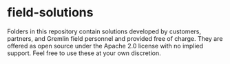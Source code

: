 # field-solutions
Folders in this repository contain solutions developed by customers, partners, and Gremlin field personnel and provided free of charge. They are offered as open source under the Apache 2.0 license with no implied support. Feel free to use these at your own discretion.  
